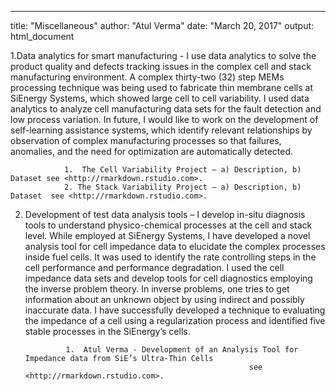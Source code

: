 ---
title: "Miscellaneous"
author: "Atul Verma"
date: "March 20, 2017"
output: html_document




1.Data analytics for smart manufacturing -  I use data analytics to solve the product quality and defects tracking issues in the complex cell and stack manufacturing environment.  A complex thirty-two (32) step MEMs processing technique was being used to fabricate thin membrane cells at SiEnergy Systems, which showed large cell to cell variability. I used data analytics to analyze cell manufacturing data sets for the fault detection and low process variation. In future, I would like to work on the development of self-learning assistance systems, which identify relevant relationships by observation of complex manufacturing processes so that failures, anomalies, and the need for optimization are automatically detected. 
                        
                1.  The Cell Variability Project – a) Description, b) Dataset see <http://rmarkdown.rstudio.com>.
                2. The Stack Variability Project – a) Description, b) Dataset  see <http://rmarkdown.rstudio.com>.
                
                
2. Development of test data analysis tools – I develop in-situ diagnosis tools to understand physico-chemical processes at the cell and stack level. While employed at SiEnergy Systems, I have developed a novel analysis tool for cell impedance data to elucidate the complex processes inside fuel cells. It was used to identify the rate controlling steps in the cell performance and performance degradation. I used the cell impedance data sets and develop tools for cell diagnostics employing the inverse problem theory. In inverse problems, one tries to get information about an unknown object by using indirect and possibly inaccurate data. I have successfully developed a technique to evaluating the impedance of a cell using a regularization process and identified five stable processes in the SiEnergy’s cells.
                
                1.	Atul Verma - Development of an Analysis Tool for Impedance data from SiE’s Ultra-Thin Cells
                                                         see <http://rmarkdown.rstudio.com>.
